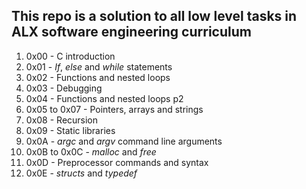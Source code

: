 ## This repo is a solution to all low level tasks in ALX software engineering curriculum

1. 0x00 - C introduction<br>
2. 0x01 - *If*, *else* and *while* statements<br>
3. 0x02 - Functions and nested loops<br>
4. 0x03 - Debugging<br>
5. 0x04 - Functions and nested loops p2<br>
6. 0x05 to 0x07 - Pointers, arrays and strings<br>
7. 0x08 - Recursion<br>
8. 0x09 - Static libraries<br>
9. 0x0A - *argc* and *argv* command line arguments<br>
10. 0x0B to 0x0C - *malloc* and *free*<br>
11. 0x0D - Preprocessor commands and syntax<br>
12. 0x0E - *structs* and *typedef*<br>
